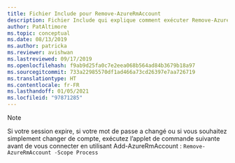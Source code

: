 ```yaml
---
title: Fichier Include pour Remove-AzureRmAccount
description: Fichier Include qui explique comment exécuter Remove-AzureRmAccount.
author: PatAltimore
ms.topic: conceptual
ms.date: 08/13/2019
ms.author: patricka
ms.reviewer: avishwan
ms.lastreviewed: 09/17/2019
ms.openlocfilehash: f9ab9d25fa0c7e2eea068b564ad84b3679b18a97
ms.sourcegitcommit: 733a22985570df1ad466a73cd26397e7aa726719
ms.translationtype: HT
ms.contentlocale: fr-FR
ms.lasthandoff: 01/05/2021
ms.locfileid: "97871285"
---
```

>[!Note]
>Si votre session expire, si votre mot de passe a changé ou si vous souhaitez simplement changer de compte, exécutez l’applet de commande suivante avant de vous connecter en utilisant Add-AzureRmAccount : `Remove-AzureRmAccount -Scope Process`
